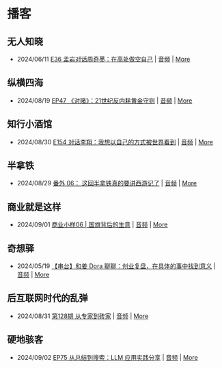 # 播客

## 无人知晓
- 2024/06/11 [E36 孟岩对话周奇墨：在高处做空自己](https://www.xiaoyuzhoufm.com/episode/6667f31dc26e396a36eefe25) | [音频](https://dts-api.xiaoyuzhoufm.com/track/611719d3cb0b82e1df0ad29e/6667f31dc26e396a36eefe25/media.xyzcdn.net/ljJYPINg_uUnMMt8WMuIsiU41BZt.m4a) | [More](channels/%E6%97%A0%E4%BA%BA%E7%9F%A5%E6%99%93.md)

## 纵横四海
- 2024/08/19 [EP47 《对赌》：21世纪反内耗黄金守则](https://www.ximalaya.com/sound/749741255) | [音频](https://aod.cos.tx.xmcdn.com/storages/92b4-audiofreehighqps/DC/C9/GKwRIJEKl-neBVCTjQMCFEXE.m4a) | [More](channels/%E7%BA%B5%E6%A8%AA%E5%9B%9B%E6%B5%B7.md)

## 知行小酒馆
- 2024/08/30 [E154 对话李翔：我想以自己的方式被世界看到](https://www.xiaoyuzhoufm.com/episode/66d15603f96fa67c72491ec2) | [音频](https://dts-api.xiaoyuzhoufm.com/track/6013f9f58e2f7ee375cf4216/66d15603f96fa67c72491ec2/media.xyzcdn.net/lmw6fl0xZHu1XDACakdLpmNgPwdO.m4a) | [More](channels/%E7%9F%A5%E8%A1%8C%E5%B0%8F%E9%85%92%E9%A6%86.md)

## 半拿铁
- 2024/08/29 [番外 06： 这回半拿铁真的要讲西游记了](https://www.ximalaya.com/sound/752519914) | [音频](https://tk.wavpub.com/WPDL_fJekxAzncMbdkUVvSUTZxpyReDMTaqPTbECbWAaUbduYFzrZzTJcNqDpgc-a8.m4a) | [More](channels/%E5%8D%8A%E6%8B%BF%E9%93%81.md)

## 商业就是这样
- 2024/09/01 [商业小样06 | 国旗背后的生意](https://www.ximalaya.com/sound/753346430) | [音频](https://aod.cos.tx.xmcdn.com/storages/476a-audiofreehighqps/A9/6D/GKwRIUEKqlumAER4aAMJN9VK.m4a) | [More](channels/%E5%95%86%E4%B8%9A%E5%B0%B1%E6%98%AF%E8%BF%99%E6%A0%B7.md)

## 奇想驿
- 2024/05/19 [【串台】和姜 Dora 聊聊：创业复盘，在具体的事中找到意义](https://www.xiaoyuzhoufm.com/episode/664962d382b428eafd844366) | [音频](https://dts-api.xiaoyuzhoufm.com/track/6034daea97755b8fc9c66480/664962d382b428eafd844366/media.xyzcdn.net/llloyy2KoUURla1cgosxmkenwwHw.m4a) | [More](channels/%E5%A5%87%E6%83%B3%E9%A9%BF.md)

## 后互联网时代的乱弹
- 2024/08/31 [第128期 从专家到砖家](https://hosting.wavpub.cn/pie/ep128/) | [音频](https://tk.wavpub.com/WPDL_zwDHqcmdhuyVVrbCgBnspwQSuZPLMbdhnaQHLKkEbAAGwAqPKxaxwdyWnQ-74.mp3) | [More](channels/%E5%90%8E%E4%BA%92%E8%81%94%E7%BD%91%E6%97%B6%E4%BB%A3%E7%9A%84%E4%B9%B1%E5%BC%B9.md)

## 硬地骇客
- 2024/09/02 [EP75 从总结到搜索：LLM 应用实践分享](https://www.xiaoyuzhoufm.com/episode/66d5b4955a91beebb344fc1c) | [音频](https://dts-api.xiaoyuzhoufm.com/track/640ee2438be5d40013fe4a87/66d5b4955a91beebb344fc1c/media.xyzcdn.net/llo1WWBgxhL2UeIV-dIXrJJiYQbe.m4a) | [More](channels/%E7%A1%AC%E5%9C%B0%E9%AA%87%E5%AE%A2.md)

